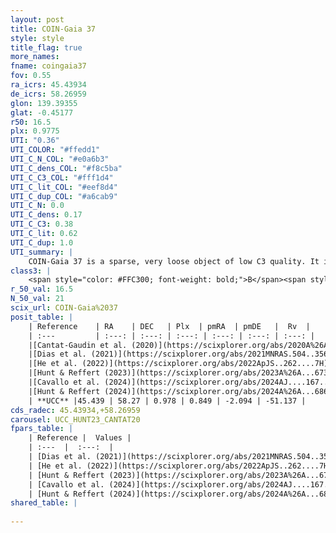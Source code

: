 ```yaml
---
layout: post
title: COIN-Gaia 37
style: style
title_flag: true
more_names: 
fname: coingaia37
fov: 0.55
ra_icrs: 45.43934
de_icrs: 58.26959
glon: 139.39355
glat: -0.45177
r50: 16.5
plx: 0.9775
UTI: "0.36"
UTI_COLOR: "#ffedd1"
UTI_C_N_COL: "#e0a6b3"
UTI_C_dens_COL: "#f8c5ba"
UTI_C_C3_COL: "#fff1d4"
UTI_C_lit_COL: "#eef8d4"
UTI_C_dup_COL: "#a6cab9"
UTI_C_N: 0.0
UTI_C_dens: 0.17
UTI_C_C3: 0.38
UTI_C_lit: 0.62
UTI_C_dup: 1.0
UTI_summary: |
    COIN-Gaia 37 is a sparse, very loose object of low C3 quality. It is moderately studied in the literature.<br><br><span style="color: #99180f; font-weight: bold;">Warning: </span>contains less than 25 stars with <i>P>0.5</i> estimated.
class3: |
    <span style="color: #FFC300; font-weight: bold;">B</span><span style="color: red; font-weight: bold;">C</span>
r_50_val: 16.5
N_50_val: 21
scix_url: COIN-Gaia%2037
posit_table: |
    | Reference    | RA    | DEC   | Plx  | pmRA  | pmDE   |  Rv  |
    | :---         | :---: | :---: | :---: | :---: | :---: | :---: |
    |[Cantat-Gaudin et al. (2020)](https://scixplorer.org/abs/2020A%26A...640A...1C) | 45.377 | 58.329 | 0.976 | 0.849 | -2.042 | -- |
    |[Dias et al. (2021)](https://scixplorer.org/abs/2021MNRAS.504..356D) | 44.996 | 58.443 | 0.973 | 0.859 | -2.039 | -- |
    |[He et al. (2022)](https://scixplorer.org/abs/2022ApJS..262....7H) | 45.213 | 58.862 | 0.967 | 0.866 | -2.54 | -- |
    |[Hunt & Reffert (2023)](https://scixplorer.org/abs/2023A%26A...673A.114H) | 45.232 | 58.862 | 0.977 | 0.833 | -2.186 | -45.667 |
    |[Cavallo et al. (2024)](https://scixplorer.org/abs/2024AJ....167...12C) | 45.341 | 58.512 | 0.977 | -- | -- | -- |
    |[Hunt & Reffert (2024)](https://scixplorer.org/abs/2024A%26A...686A..42H) | 45.232 | 58.862 | 0.977 | 0.833 | -2.186 | -45.667 |
    | **UCC** |45.439 | 58.27 | 0.978 | 0.849 | -2.094 | -51.137 | 
cds_radec: 45.43934,+58.26959
carousel: UCC_HUNT23_CANTAT20
fpars_table: |
    | Reference |  Values |
    | :---  |  :---:  |
    | [Dias et al. (2021)](https://scixplorer.org/abs/2021MNRAS.504..356D) | `Av=1.943, Dist=956, logage=7.413, [Fe/H]=0.063` |
    | [He et al. (2022)](https://scixplorer.org/abs/2022ApJS..262....7H) | `A0=2.5, logAge=7.7` |
    | [Hunt & Reffert (2023)](https://scixplorer.org/abs/2023A%26A...673A.114H) | `AV50=1.917, diffAV50=0.826, MOD50=9.949, logAge50=7.433` |
    | [Cavallo et al. (2024)](https://scixplorer.org/abs/2024AJ....167...12C) | `AV50=2.07, dMod50=10.2, logAge50=7.26, [Fe/H]50=0.43` |
    | [Hunt & Reffert (2024)](https://scixplorer.org/abs/2024A%26A...686A..42H) | `MassJ=74.1618` |
shared_table: |
    
---
```

